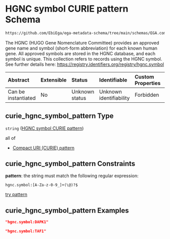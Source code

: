 # HGNC symbol CURIE pattern Schema

```txt
https://github.com/EbiEga/ega-metadata-schema/tree/main/schemas/EGA.common-definitions.json#/definitions/curie_hgnc_symbol_pattern
```

The HGNC (HUGO Gene Nomenclature Committee) provides an approved gene name and symbol (short-form abbreviation) for each known human gene. All approved symbols are stored in the HGNC database, and each symbol is unique. This collection refers to records using the HGNC symbol. See further details here: <https://registry.identifiers.org/registry/hgnc.symbol>

| Abstract            | Extensible | Status         | Identifiable            | Custom Properties | Additional Properties | Access Restrictions | Defined In                                                                                           |
| :------------------ | :--------- | :------------- | :---------------------- | :---------------- | :-------------------- | :------------------ | :--------------------------------------------------------------------------------------------------- |
| Can be instantiated | No         | Unknown status | Unknown identifiability | Forbidden         | Allowed               | none                | [EGA.common-definitions.json\*](../../../schemas/EGA.common-definitions.json "open original schema") |

## curie\_hgnc\_symbol\_pattern Type

`string` ([HGNC symbol CURIE pattern](ega-12-definitions-hgnc-symbol-curie-pattern.md))

all of

*   [Compact URI (CURIE) pattern](ega-12-definitions-compact-uri-curie-pattern.md "check type definition")

## curie\_hgnc\_symbol\_pattern Constraints

**pattern**: the string must match the following regular expression:&#x20;

```regexp
hgnc.symbol:[A-Za-z-0-9_]+(\@)?$
```

[try pattern](https://regexr.com/?expression=hgnc.symbol%3A%5BA-Za-z-0-9_%5D%2B\(%5C%40\)%3F%24 "try regular expression with regexr.com")

## curie\_hgnc\_symbol\_pattern Examples

```json
"hgnc.symbol:DAPK1"
```

```json
"hgnc.symbol:TAF1"
```

